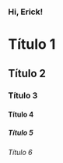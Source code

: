 ### Hi, Erick!

<!-- Cebeçalhos -->
# Título 1
## Título 2
### Título 3
#### Título 4
##### Título 5
###### Título 6